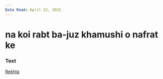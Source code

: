 ```yaml
---
Date Read: April 22, 2022
---
```


# na koi rabt ba-juz khamushi o nafrat ke

### Text
[Rekhta](https://www.rekhta.org/ghazals/na-koii-rabt-ba-juz-khaamushii-o-nafrat-ke-kishwar-naheed-ghazals?lang=ur)

